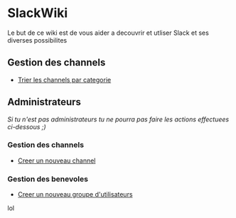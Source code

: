 # SlackWiki
Le but de ce wiki est de vous aider a decouvrir et utliser Slack et ses diverses possibilites

## Gestion des channels
* [Trier les channels par categorie](https://ks-rdr.github.io/SlackWiki/Pages/channels.html#trier-les-channels-par-categorie)

## Administrateurs
*Si tu n'est pas administrateurs tu ne pourra pas faire les actions effectuees ci-dessous ;)*

### Gestion des channels
* [Creer un nouveau channel](https://ks-rdr.github.io/SlackWiki/Pages/admin-channels.html#creer-un-nouveau-channel)

### Gestion des benevoles
* [Creer un nouveau groupe d'utilisateurs](https://ks-rdr.github.io/SlackWiki/Pages/admin-benevoles.html#creer-un-nouveau-groupe-dutilisateurs)

lol
